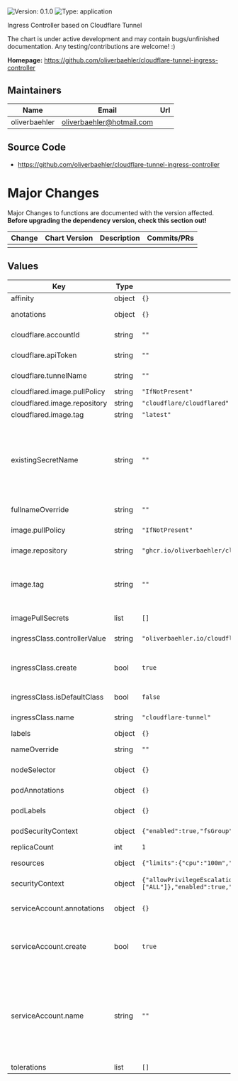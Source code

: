 #

![Version: 0.1.0](https://img.shields.io/badge/Version-0.1.0-informational?style=flat-square) ![Type: application](https://img.shields.io/badge/Type-application-informational?style=flat-square)

Ingress Controller based on Cloudflare Tunnel

The chart is under active development and may contain bugs/unfinished documentation. Any testing/contributions are welcome! :)

**Homepage:** <https://github.com/oliverbaehler/cloudflare-tunnel-ingress-controller>

## Maintainers

| Name | Email | Url |
| ---- | ------ | --- |
| oliverbaehler | <oliverbaehler@hotmail.com> |  |

## Source Code

* <https://github.com/oliverbaehler/cloudflare-tunnel-ingress-controller>

# Major Changes

Major Changes to functions are documented with the version affected. **Before upgrading the dependency version, check this section out!**

| **Change** | **Chart Version** | **Description** | **Commits/PRs** |
| :--------- | :---------------- | :-------------- | :-------------- |
|||||

## Values

| Key | Type | Default | Description |
|-----|------|---------|-------------|
| affinity | object | `{}` | Pod Affinity |
| anotations | object | `{}` | Deployment annotations |
| cloudflare.accountId | string | `""` | Cloudflare Account ID |
| cloudflare.apiToken | string | `""` | Cloudflare API Token |
| cloudflare.tunnelName | string | `""` | Cloudflare Tunnel Name |
| cloudflared.image.pullPolicy | string | `"IfNotPresent"` |  |
| cloudflared.image.repository | string | `"cloudflare/cloudflared"` |  |
| cloudflared.image.tag | string | `"latest"` |  |
| existingSecretName | string | `""` | Use an existing secret (Secret must contain `api-token`, `cloudflare-account-id` and  `cloudflare-tunnel-name` as keys) |
| fullnameOverride | string | `""` | Full name override |
| image.pullPolicy | string | `"IfNotPresent"` | Image pull policy |
| image.repository | string | `"ghcr.io/oliverbaehler/cloudflare-tunnel-ingress-controller"` | Image repository |
| image.tag | string | `""` | Overrides the image tag whose default is the chart appVersion. |
| imagePullSecrets | list | `[]` | Image pull secrets |
| ingressClass.controllerValue | string | `"oliverbaehler.io/cloudflare-tunnel-ingress-controller"` | Ingress class controller |
| ingressClass.create | bool | `true` | Define if ingress class should be created |
| ingressClass.isDefaultClass | bool | `false` | Cluster default ingress class |
| ingressClass.name | string | `"cloudflare-tunnel"` | Ingress class name |
| labels | object | `{}` | Deployment |
| nameOverride | string | `""` | Partial name override |
| nodeSelector | object | `{}` | Pod Node Selector |
| podAnnotations | object | `{}` | Additional Pod annotations |
| podLabels | object | `{}` | Additional Pod labels |
| podSecurityContext | object | `{"enabled":true,"fsGroup":65532,"runAsNonRoot":true}` | Pod Security Context |
| replicaCount | int | `1` | Replicas |
| resources | object | `{"limits":{"cpu":"100m","memory":"128Mi"},"requests":{"cpu":"100m","memory":"128Mi"}}` | Container resources |
| securityContext | object | `{"allowPrivilegeEscalation":false,"capabilities":{"drop":["ALL"]},"enabled":true,"readOnlyRootFilesystem":true,"runAsGroup":65532,"runAsUser":65532}` | Container SecurityContext |
| serviceAccount.annotations | object | `{}` | Annotations to add to the service account |
| serviceAccount.create | bool | `true` | Specifies whether a service account should be created |
| serviceAccount.name | string | `""` | The name of the service account to use. If not set and create is true, a name is generated using the fullname template |
| tolerations | list | `[]` | Pod Tolerations |
